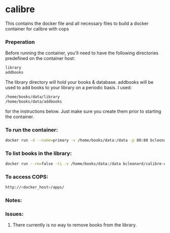 # calibre

This contains the docker file and all necessary files to build a docker container for calibre with cops

### Preperation
Before running the container, you'll need to have the following directories predefined on the container host:
```sh
library
addbooks
```
The library directory will hold your books & database.  addbooks will be used to add books to your library on a periodic basis.  I used:
```sh
/home/books/data/library
/home/books/data/addbooks
```
for the instructions below.  Just make sure you create them prior to starting the container.
### To run the container:
```sh
docker run -d --name=primary -v /home/books/data:/data -p 80:80 bcleonard/calibre-cops
```
### To list books in the library:
```sh
docker run --rm=false -ti -v /home/books/data:/data bcleonard/calibre-cops /scripts/list-books.sh
```
### To access COPS:
```sh
http://<docker_host>/apps/
```
### Notes:

### Issues:
1) There currently is no way to remove books from the library.
